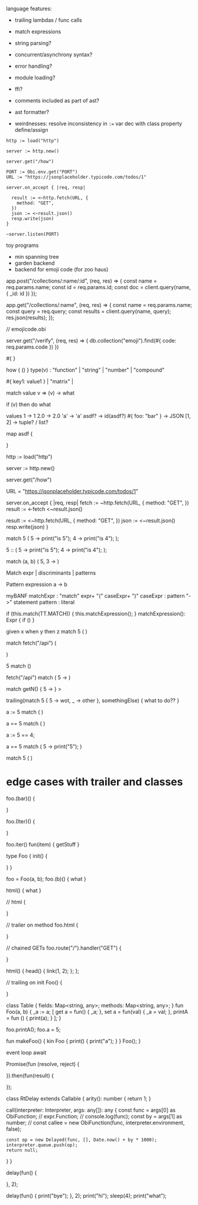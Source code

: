 language features:

- trailing lambdas / func calls
- match expressions

- string parsing?
- concurrent/asynchrony syntax?
- error handling?
- module loading?
- ffi?
- comments included as part of ast?
- ast formatter?

- weirdnesses: resolve inconsistency in `:=` var dec with class property
  define/assign

```
http := load("http")

server := http.new()

server.get("/how")

PORT := Obi.env.get("PORT")
URL := "https://jsonplaceholder.typicode.com/todos/1"

server.on_accept { |req, resp|

  result := <~http.fetch(URL, {
    method: "GET",
  })
  json := <~result.json()
  resp.write(json)
}

~server.listen(PORT)
```

toy programs

- min spanning tree
- garden backend
- backend for emoji code (for zoo haus)

app.post("/collections/:name/:id", (req, res) => { const name = req.params.name;
const id = req.params.id; const doc = client.query(name, { _id: id }) });

app.get("/collections/:name", (req, res) => { const name = req.params.name;
const query = req.query; const results = client.query(name, query);
res.json(results); });

// emojicode.obi

server.get("/verify", (req, res) => { db.collection("emoji").find(#{ code:
req.params.code }) })

#{ }

how { () } type(v) : "function" | "string" | "number" | "compound"

#{ key1: value1 } | "matrix" |

match value v => (v) -> what

if (v) then do what

values 1 -> 1 2.0 -> 2.0 'a' -> 'a' asdf? -> id(asdf?) #{ foo: "bar" } -> JSON
[1, 2] -> tuple? / list?

map asdf {

}

http := load("http")

server := http.new()

server.get("/how")

URL = "https://jsonplaceholder.typicode.com/todos/1"

server.on_accept { |req, resp| fetch := ~http.fetch(URL, { method: "GET", })
result := <-fetch <~result.json()

result := <~http.fetch(URL, { method: "GET", }) json := <~result.json()
resp.write(json) }

match 5 ( 5 -> print("is 5"); 4 -> print("is 4"); );

5 :: ( 5 -> print("is 5"); 4 -> print("is 4"); );

match (a, b) ( 5, 3 -> )

Match expr | discriminants | patterns

Pattern expression a -> b

myBANF matchExpr : "match" expr+ "(" caseExpr+ ")" caseExpr : pattern "->"
statement pattern : literal

if (this.match(TT.MATCH)) { this.matchExpression(); } matchExpression(): Expr {
if () }

given x when y then z match 5 ( )

match fetch("/api") (

)

5 match ()

fetch("/api") match ( 5 -> )

match getN() { 5 -> } >

trailing(match 5 { 5 -> wot, _ -> other }, somethingElse) { what to do?? }

a := 5 match ( )

a == 5 match ( )

a := 5 == 4;

a == 5 match ( 5 -> print("5"); )

match 5 ( )

# edge cases with trailer and classes

foo.(bar)() {

}

foo.(Iter)() {

}

foo.iter() fun(item) { getStuff }

type Foo { init() {

} }

foo = Foo(a, b); foo.(b)() { what }

html() { what }

// html {

}

// trailer on method foo.html {

}

// chained GETs foo.route("/").handler("GET") {

}

html() { head() { link(1, 2); }; };

// trailing on init Foo() {

}

class Table { fields: Map<string, any>; methods: Map<string, any>; } fun Foo(a,
b) { _a := a; [ get a = fun() { _a; }, set a = fun(val) { _a = val; }, printA =
fun () { print(a); } ]; }

foo.printA(); foo.a = 5;

fun makeFoo() { kin Foo { print() { print("a"); } } Foo(); }

event loop await

Promise(fun (resolve, reject) {

}).then(fun(result) {

});

class RtDelay extends Callable { arity(): number { return 1; }

call(interpreter: Interpreter, args: any[]): any { const func = args[0] as
ObiFunction; // expr.Function; // console.log(func); const by = args[1] as
number; // const callee = new ObiFunction(func, interpreter.environment, false);

    const op = new Delayed(func, [], Date.now() + by * 1000);
    interpreter.queue.push(op);
    return null;

} }

delay(fun() {

}, 2);

delay(fun() { print("bye"); }, 2); print("hi"); sleep(4); print("what");
